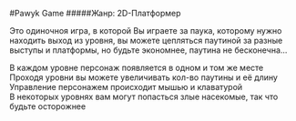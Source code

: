 #Pawyk Game
#####Жанр: 2D-Платформер

Это одиночноя игра, в которой Вы играете за паука, которому нужно находить выход из уровня, вы можете цепляться паутиной за разные выступы и платформы, но будьте экономнее, паутина не бесконечна...

В каждом уровне персонаж появляется в одном и том же месте<br>
Проходя уровни вы можете увеличивать кол-во паутины и её длину<br>
Управление персонажем происходит мышью и клаватурой<br>
В некоторых уровнях вам могут попасться злые насекомые, так что будьте осторожнее<br>
